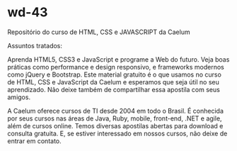 # wd-43
Repositório do curso de HTML, CSS e JAVASCRIPT da Caelum

Assuntos tratados:

Aprenda HTML5, CSS3 e JavaScript e programe a Web do futuro. Veja boas práticas como performance e design responsivo, 
e frameworks modernos como jQuery e Bootstrap. Este material gratuito é o que usamos no curso de HTML, CSS 
e JavaScript da Caelum e esperamos que seja útil no seu aprendizado.
Não deixe também de compartilhar essa apostila com seus amigos.

A Caelum oferece cursos de TI desde 2004 em todo o Brasil. 
É conhecida por seus cursos nas áreas de Java, Ruby, mobile, front-end, .NET e agile, além de cursos online. 
Temos diversas apostilas abertas para download e consulta gratuita. 
E, se estiver interessado em nossos cursos, não deixe de entrar em contato.
